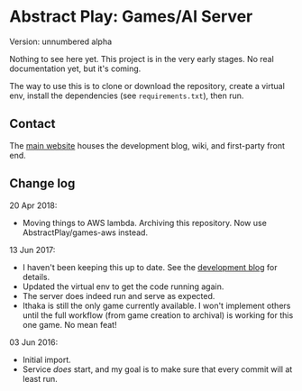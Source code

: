 # Abstract Play: Games/AI Server

Version: unnumbered alpha

Nothing to see here yet. This project is in the very early stages. No real documentation yet, but it's coming.

The way to use this is to clone or download the repository, create a virtual env, install the dependencies (see `requirements.txt`), then run.

## Contact

The [main website](https://www.abstractplay.com) houses the development blog, wiki, and first-party front end.

## Change log

20 Apr 2018:

  * Moving things to AWS lambda. Archiving this repository. Now use AbstractPlay/games-aws instead.

13 Jun 2017:

  * I haven't been keeping this up to date. See the [development blog](https://www.abstractplay.com/blog) for details.
  * Updated the virtual env to get the code running again.
  * The server does indeed run and serve as expected.
  * Ithaka is still the only game currently available. I won't implement others until the full workflow (from game creation to archival) is working for this one game. No mean feat!

03 Jun 2016:

  * Initial import.
  * Service *does* start, and my goal is to make sure that every commit will at least run.
